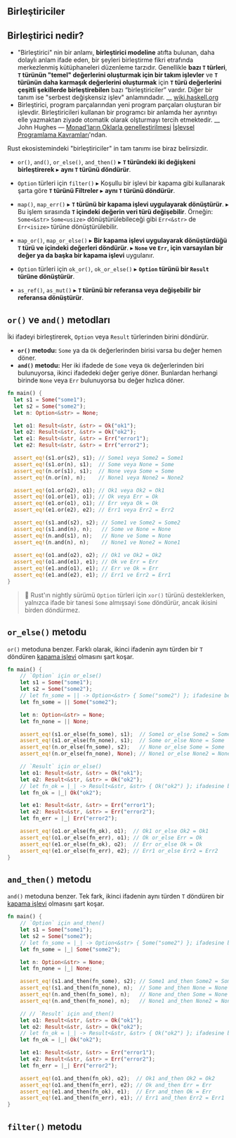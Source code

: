 ## Birleştiriciler
## Birleştirici nedir?
  - "Birleştirici" nin bir anlamı, **birleştirici modeline** atıfta bulunan, daha dolaylı anlam ifade eden, bir şeyleri birleştirme fikri etrafında merkezlenmiş kütüphaneleri düzenleme tarzıdır.
Genellikle **bazı `T` türleri**, **`T` türünün "temel" değerlerini oluşturmak için bir takım işlevler** ve **`T` türünün daha karmaşık değerlerini oluşturmak** için **`T` türü değerlerini çeşitli şekillerde birleştirebilen** bazı “birleştiriciler” vardır. Diğer bir tanım ise "serbest değişkensiz işlev" anlamındadır. __ [wiki.haskell.org](https://wiki.haskell.org/Combinator)
  - Birleştirici, program parçalarından yeni program parçaları oluşturan bir işlevdir. Birleştiricileri kullanan bir programcı bir anlamda her ayrıntıyı elle yazmaktan ziyade otomatik olarak olşturmayı tercih etmektedir. __ John Hughes — [Monad'ların Oklarla genelleştirilmesi](http://www.cse.chalmers.se/~rjmh/Papers/arrows.pdf) [İşlevsel Programlama Kavramları](https://github.com/caiorss/Functional-Programming/blob/master/haskell/Functional_Programming_Concepts.org)'ndan.
  
Rust ekosistemindeki "birleştiriciler" in tam tanımı ise biraz belirsizdir.

- `or()`, `and()`, `or_else()`, `and_then()` 
  ▸ **`T` türündeki iki değişkeni birleştirerek** ▸ **aynı `T` türünü döndürür**.
 
- `Option` türleri için `filter()`
  ▸ Koşullu bir işlevi bir kapama gibi kullanarak şarta göre **`T` türünü Filtreler** ▸ **aynı `T` türünü döndürür**.
  
- `map()`, `map_err()` 
  ▸ **`T` türünü bir kapama işlevi uygulayarak dönüştürür**. 
  ▸ Bu işlem sırasında  **`T` içindeki değerin veri türü değişebilir**. 
  Örneğin: `Some<&str>` `Some<usize>` dönüştürülebileceği gibi `Err<&str>` de `Err<isize>` türüne dönüştürülebilir.
  
- `map_or()`, `map_or_else()`
  ▸ **Bir kapama işlevi uygulayarak dönüştürdüğü `T` türü ve içindeki değerleri döndürür**.
  ▸ **`None` ve `Err`, için varsayılan bir değer ya da başka bir kapama işlevi** uygulanır.
  
- `Option` türleri için `ok_or()`, `ok_or_else()` 
  ▸ **`Option` türünü bir `Result` türüne dönüştürür**.
  
- `as_ref()`, `as_mut()` 
  ▸ **`T` türünü bir referansa veya değişebilir bir referansa dönüştürür**.
  
## `or()` ve `and()` metodları
İki ifadeyi birleştirerek, `Option` veya `Result` türlerinden birini döndürür.

  - **`or()` metodu:** `Some` ya da `Ok` değerlerinden birisi varsa bu değer hemen döner.
  - **`and()` metodu:** Her iki ifadede de `Some` veya `Ok` değerlerinden biri bulunuyorsa, ikinci ifadedeki değer geriye döner. Bunlardan herhangi birinde `None` veya `Err` bulunuyorsa bu değer hızlıca döner.
  
```Rust
fn main() {
  let s1 = Some("some1");
  let s2 = Some("some2");
  let n: Option<&str> = None;

  let o1: Result<&str, &str> = Ok("ok1");
  let o2: Result<&str, &str> = Ok("ok2");
  let e1: Result<&str, &str> = Err("error1");
  let e2: Result<&str, &str> = Err("error2");

  assert_eq!(s1.or(s2), s1); // Some1 veya Some2 = Some1
  assert_eq!(s1.or(n), s1);  // Some veya None = Some
  assert_eq!(n.or(s1), s1);  // None veya Some = Some
  assert_eq!(n.or(n), n);    // None1 veya None2 = None2

  assert_eq!(o1.or(o2), o1); // Ok1 veya Ok2 = Ok1
  assert_eq!(o1.or(e1), o1); // Ok veya Err = Ok
  assert_eq!(e1.or(o1), o1); // Err veya Ok = Ok
  assert_eq!(e1.or(e2), e2); // Err1 veya Err2 = Err2

  assert_eq!(s1.and(s2), s2); // Some1 ve Some2 = Some2
  assert_eq!(s1.and(n), n);   // Some ve None = None
  assert_eq!(n.and(s1), n);   // None ve Some = None
  assert_eq!(n.and(n), n);    // None1 ve None2 = None1
  
  assert_eq!(o1.and(o2), o2); // Ok1 ve Ok2 = Ok2
  assert_eq!(o1.and(e1), e1); // Ok ve Err = Err
  assert_eq!(e1.and(o1), e1); // Err ve Ok = Err
  assert_eq!(e1.and(e2), e1); // Err1 ve Err2 = Err1
}
````
> 🔎 Rust'ın nightly sürümü `Option` türleri için `xor()` türünü desteklerken, yalnızca ifade bir tanesi `Some` almışsayi `Some` döndürür, ancak ikisini birden döndürmez.

## `or_else()` metodu
`or()` metoduna benzer. Farklı olarak, ikinci ifadenin aynı türden bir `T` döndüren [kapama işlevi](https://github.com/rust-lang-tr/dokuman/blob/master/rust-programlama-diline-giris/ilk-adim/islev.md#i%CC%87simsiz-i%C5%9Flevler-kapamalar) olmasını şart koşar.

```rust
fn main() {
    // `Option` için or_else()
    let s1 = Some("some1");
    let s2 = Some("some2");
    // let fn_some = || -> Option<&str> { Some("some2") }; ifadesine benzer
    let fn_some = || Some("some2");

    let n: Option<&str> = None;
    let fn_none = || None;

    assert_eq!(s1.or_else(fn_some), s1);  // Some1 or_else Some2 = Some1
    assert_eq!(s1.or_else(fn_none), s1);  // Some or_else None = Some
    assert_eq!(n.or_else(fn_some), s2);   // None or_else Some = Some
    assert_eq!(n.or_else(fn_none), None); // None1 or_else None2 = None2

    // `Result` için or_else()
    let o1: Result<&str, &str> = Ok("ok1");
    let o2: Result<&str, &str> = Ok("ok2");
    // let fn_ok = |_| -> Result<&str, &str> { Ok("ok2") }; ifadesine benzer
    let fn_ok = |_| Ok("ok2"); 

    let e1: Result<&str, &str> = Err("error1");
    let e2: Result<&str, &str> = Err("error2");
    let fn_err = |_| Err("error2");

    assert_eq!(o1.or_else(fn_ok), o1);  // Ok1 or_else Ok2 = Ok1
    assert_eq!(o1.or_else(fn_err), o1); // Ok or_else Err = Ok
    assert_eq!(e1.or_else(fn_ok), o2);  // Err or_else Ok = Ok
    assert_eq!(e1.or_else(fn_err), e2); // Err1 or_else Err2 = Err2
}
````

## `and_then()` metodu
`and()` metoduna benzer. Tek fark, ikinci ifadenin aynı türden `T` döndüren bir [kapama işlevi](https://github.com/rust-lang-tr/dokuman/blob/master/rust-programlama-diline-giris/ilk-adim/islev.md#i%CC%87simsiz-i%C5%9Flevler-kapamalar) olmasını şart koşar.

```rust
fn main() {
    // `Option` için and_then()
    let s1 = Some("some1");
    let s2 = Some("some2");
    // let fn_some = |_| -> Option<&str> { Some("some2") }; ifadesine benzer
    let fn_some = |_| Some("some2");

    let n: Option<&str> = None;
    let fn_none = |_| None;

    assert_eq!(s1.and_then(fn_some), s2); // Some1 and_then Some2 = Some2
    assert_eq!(s1.and_then(fn_none), n);  // Some and_then None = None
    assert_eq!(n.and_then(fn_some), n);   // None and_then Some = None
    assert_eq!(n.and_then(fn_none), n);   // None1 and_then None2 = None1

    // // `Result` için and_then()
    let o1: Result<&str, &str> = Ok("ok1");
    let o2: Result<&str, &str> = Ok("ok2");
    // let fn_ok = |_| -> Result<&str, &str> { Ok("ok2") }; ifadesine benzer
    let fn_ok = |_| Ok("ok2");

    let e1: Result<&str, &str> = Err("error1");
    let e2: Result<&str, &str> = Err("error2");
    let fn_err = |_| Err("error2");

    assert_eq!(o1.and_then(fn_ok), o2);  // Ok1 and_then Ok2 = Ok2
    assert_eq!(o1.and_then(fn_err), e2); // Ok and_then Err = Err
    assert_eq!(e1.and_then(fn_ok), e1);  // Err and_then Ok = Err
    assert_eq!(e1.and_then(fn_err), e1); // Err1 and_then Err2 = Err1
}
````

## `filter()` metodu
